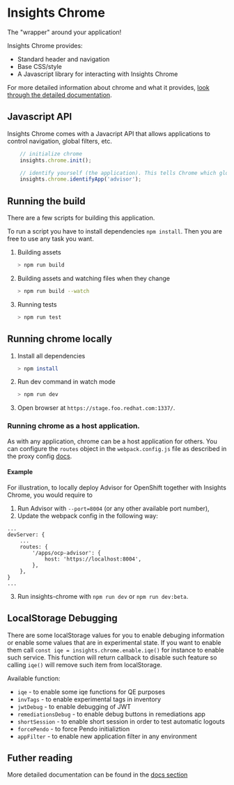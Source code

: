 # Insights Chrome

The "wrapper" around your application!

Insights Chrome provides:

- Standard header and navigation
- Base CSS/style
- A Javascript library for interacting with Insights Chrome

For more detailed information about chrome and what it provides, [look through the detailed documentation](https://github.com/redhatinsights/insights-chrome/tree/master/docs).

## Javascript API

Insights Chrome comes with a Javacript API that allows applications to control navigation, global filters, etc.

```js
    // initialize chrome
    insights.chrome.init();

    // identify yourself (the application). This tells Chrome which global navigation element should be active
    insights.chrome.identifyApp('advisor');
```

## Running the build

There are a few scripts for building this application.

To run a script you have to install dependencies `npm install`. Then you are free to use any task you want.

1. Building assets

    ```bash
    > npm run build
    ```

2. Building assets and watching files when they change

    ```bash
    > npm run build --watch
    ```

3. Running tests

    ```bash
    > npm run test
    ```

## Running chrome locally

1. Install all dependencies

    ```bash
    > npm install
    ```

2. Run dev command in watch mode

    ```bash
    > npm run dev
    ```

3. Open browser at `https://stage.foo.redhat.com:1337/`.

### Running chrome as a host application.

As with any application, chrome can be a host application for others. You can configure the `routes` object in the `webpack.config.js` file as described in the proxy config [docs](https://github.com/RedHatInsights/frontend-components/tree/master/packages/config#routes).

#### Example

For illustration, to locally deploy Advisor for OpenShift together with Insights Chrome, you would require to 
1. Run Advisor with `--port=8004` (or any other available port number),
2. Update the webpack config in the following way:
```
...
devServer: {
    ...
    routes: {
        '/apps/ocp-advisor': {
            host: 'https://localhost:8004',
        },
    },
}
...
```
3. Run insights-chrome with `npm run dev` or `npm run dev:beta`.

## LocalStorage Debugging

There are some localStorage values for you to enable debuging information or enable some values that are in experimental state. If you want to enable them call `const iqe = insights.chrome.enable.iqe()` for instance to enable such service. This function will return callback to disable such feature so calling `iqe()` will remove such item from localStorage.

Available function:

- `iqe` - to enable some iqe functions for QE purposes
- `invTags` - to enable experimental tags in inventory
- `jwtDebug` - to enable debugging of JWT
- `remediationsDebug` - to enable debug buttons in remediations app
- `shortSession` - to enable short session in order to test automatic logouts
- `forcePendo` - to force Pendo initializtion
- `appFilter` - to enable new application filter in any environment

## Futher reading

More detailed documentation can be found in the [docs section](https://github.com/redhatinsights/insights-chrome/tree/master/docs)
